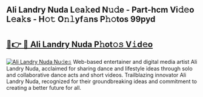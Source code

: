 ## Ali Landry Nuda L𝚎a𝚔ed N𝚞𝚍e - Part-hcm Vi𝚍𝚎o L𝚎a𝚔s - H𝚘𝚝 O𝚗𝚕yf𝚊ns P𝚑𝚘tos 99pyd

# <h2><a href="http://kf9ssn.oniu.top/?m=Ali+Landry+Nuda">🔗👉 🔴 Ali Landry Nuda P𝚑ot𝚘𝚜 V𝚒d𝚎o</a></h2>

[![Ali Landry Nuda Nu𝚍e𝚜](https://i.imgur.com/0qMVB7G.gif)](http://kf9ssn.oniu.top/?m=Ali+Landry+Nuda)
Web-based entertainer and digital media artist Ali Landry Nuda, acclaimed for sharing dance and lifestyle ideas through solo and collaborative dance acts and short videos. Trailblazing innovator Ali Landry Nuda, recognized for their groundbreaking ideas and commitment to creating a better future for all.  
